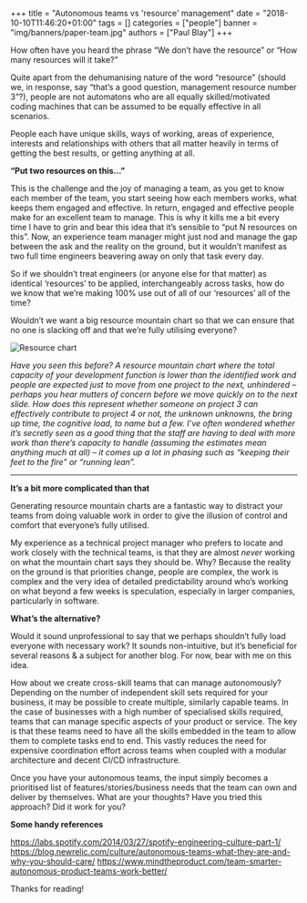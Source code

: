 +++
title = "Autonomous teams vs 'resource' management"
date = "2018-10-10T11:46:20+01:00"
tags = []
categories = ["people"]
banner = "img/banners/paper-team.jpg"
authors = ["Paul Blay"]
+++

How often have you heard the phrase “We don’t have the resource” or “How many resources will it take?”

Quite apart from the dehumanising nature of the word “resource” (should we, in response, say “that’s a good question, management resource number 3”?), people are not automatons who are all equally skilled/motivated coding machines that can be assumed to be equally effective in all scenarios.

People each have unique skills, ways of working, areas of experience, interests and relationships with others that all matter heavily in terms of getting the best results, or getting anything at all.

**“Put two resources on this…”**

This is the challenge and the joy of managing a team, as you get to know each member of the team, you start seeing how each members works, what keeps them engaged and effective. In return, engaged and effective people make for an excellent team to manage.
This is why it kills me a bit every time I have to grin and bear this idea that it’s sensible to “put N resources on this”. 
Now, an experience team manager might just nod and manage the gap between the ask and the reality on the ground, but it wouldn’t manifest as two full time engineers beavering away on only that task every day.

So if we shouldn’t treat engineers (or anyone else for that matter) as identical ‘resources’ to be applied, interchangeably across tasks, how do we know that we’re making 100% use out of all of our ‘resources’ all of the time?

Wouldn’t we want a big resource mountain chart so that we can ensure that no one is slacking off and that we’re fully utilising everyone?

![Resource chart](/paulblay-hugo/img/autonomous/resource-chart.png)

_Have you seen this before? A resource mountain chart where the total capacity of your development function is lower than the identified work and people are expected just to move from one project to the next, unhindered – perhaps you hear mutters of concern before we move quickly on to the next slide. How does this represent whether someone on project 3 can effectively contribute to project 4 or not, the unknown unknowns, the bring up time, the cognitive load, to name but a few. I’ve often wondered whether it’s secretly seen as a good thing that the staff are having to deal with more work than there’s capacity to handle (assuming the estimates mean anything much at all) – it comes up a lot in phasing such as “keeping their feet to the fire” or “running lean”._

---

**It’s a bit more complicated than that**

Generating resource mountain charts are a fantastic way to distract your teams from doing valuable work in order to give the illusion of control and comfort that everyone’s fully utilised. 

My experience as a technical project manager who prefers to locate and work closely with the technical teams, is that they are almost *never* working on what the mountain chart says they should be. 
Why? Because the reality on the ground is that priorities change, people are complex, the work is complex and the very idea of detailed predictability around who’s working on what beyond a few weeks is speculation, especially in larger companies, particularly in software.

**What’s the alternative?**

Would it sound unprofessional to say that we perhaps shouldn’t fully load everyone with necessary work? It sounds non-intuitive, but it’s beneficial for several reasons & a subject for another blog. For now, bear with me on this idea.

How about we create cross-skill teams that can manage autonomously? Depending on the number of independent skill sets required for your business, it may be possible to create multiple, similarly capable teams. In the case of businesses with a high number of specialised skills required, teams that can manage specific aspects of your product or service.
The key is that these teams need to have all the skills embedded in the team to allow them to complete tasks end to end. This vastly reduces the need for expensive coordination effort across teams when coupled with a modular architecture and decent CI/CD infrastructure.

Once you have your autonomous teams, the input simply becomes a prioritised list of features/stories/business needs that the team can own and deliver by themselves.
What are your thoughts? Have you tried this approach? Did it work for you?

**Some handy references**

https://labs.spotify.com/2014/03/27/spotify-engineering-culture-part-1/
https://blog.newrelic.com/culture/autonomous-teams-what-they-are-and-why-you-should-care/
https://www.mindtheproduct.com/team-smarter-autonomous-product-teams-work-better/

Thanks for reading!